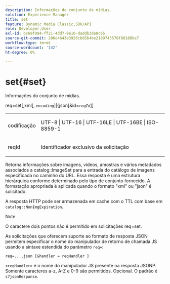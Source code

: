 ```yaml
---
description: Informações do conjunto de mídias.
solution: Experience Manager
title: set
feature: Dynamic Media Classic,SDK/API
role: Developer,User
exl-id: bc69f094-ff21-4dd7-9e10-daddb3de0c65
source-git-commit: 206e4643e3926cb85b4be2189743578f88180be7
workflow-type: tm+mt
source-wordcount: '142'
ht-degree: 0%

---
```


# set{#set}

Informações do conjunto de mídias.

req=set[,xml[, *`encoding`*]|&lbrace;json[&amp;id=*`reqId`*]]

<table id="simpletable_02C955F4EBAD4251A728F0FC68F432B5"> 
 <tr class="strow"> 
  <td class="stentry"> <p><span class="varname"> codificação</span> </p> </td> 
  <td class="stentry"> <p><span class="codeph"> UTF-8 | UTF-16 | UTF-16LE | UTF-16BE | ISO-8859-1</span> </p></td> 
 </tr> 
 <tr class="strow"> 
  <td class="stentry"> <p><span class="varname"> reqId</span> </p></td> 
  <td class="stentry"> <p>Identificador exclusivo da solicitação </p></td> 
 </tr> 
</table>

Retorna informações sobre imagens, vídeos, amostras e vários metadados associados a catalog::ImageSet para a entrada do catálogo de imagens especificada no caminho do URL. Essa resposta é uma estrutura hierárquica conforme determinado pelo tipo de conjunto fornecido. A formatação apropriada é aplicada quando o formato &quot;xml&quot; ou &quot;json&quot; é solicitado.

A resposta HTTP pode ser armazenada em cache com o TTL com base em `catalog::NonImgExpiration`.

>[!NOTE]
>
>O caractere dois pontos não é permitido em solicitações req=set.

As solicitações que oferecem suporte ao formato de resposta JSON permitem especificar o nome do manipulador de retorno de chamada JS usando a sintaxe estendida do parâmetro `req=`:

`req=...,json [&handler = reqHandler ]`

`<reqHandler>` é o nome do manipulador JS presente na resposta JSONP. Somente caracteres a-z, A-Z e 0-9 são permitidos. Opcional. O padrão é `s7jsonResponse`.
